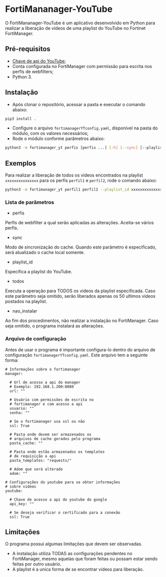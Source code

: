 # FortiMananager-YouTube
O FortiMananager-YouTube é um aplicativo desenvolvido em Python para realizar a liberação de vídeos de uma playlist do YouTube no Fortinet FortiManager.

## Pré-requisitos
* [Chave de api do YouTube](https://developers.google.com/youtube/registering_an_application?hl=pt-br);
* Conta configurada no FortiManager com permissão para escrita nos perfis de webfilters;
* Python 3.

## Instalação
* Após clonar o repositório, acessar a pasta e executar o comando abaixo:
```bash
pip3 install .
```
* Configure o arquivo `fortimanagerYTconfig.yaml`, disponível na pasta do módulo, com os valores necessários;
* Rode o módulo conforme parâmetros abaixo:
```bash
python3 -m fortimanager_yt perfis [perfis ...] [-h] [--sync] [--playlist_id PLAYLIST_ID] [--todos] [--nao_instalar]
```

## Exemplos 
Para realizar a liberação de todos os vídeos encontrados na playlist `xxxxxxxxxxxxxxx` para os perfis `perfil1` e `perfil2`, rode o comando abaixo:
```bash
python3 -m fortimanager_yt perfil1 perfil2 --playlist_id xxxxxxxxxxxxxxx --todos`
```

### Lista de parâmetros
* perfis

Perfis de webfilter a qual serão aplicadas as alterações. Aceita-se vários perfis.

* sync

Modo de sincronização do cache. Quando este parâmetro é especificado, será atualizado o cache local somente.

* playlist_id

Especifica a playlist do YouTube.

* todos

Executa a operação para TODOS os videos da playlist especificada. Caso este parâmetro seja omitido, serão liberados apenas os 50 ultimos videos postados na playlist.

* nao_instalar

Ao fim dos procedimentos, não realizar a instalação no FortiManager. Caso seja omitido, o programa instalará as alterações.

### Arquivo de configuração
Antes de usar o programa é importante configura-lo dentro do arquivo de configuração `fortimanagerYTconfig.yaml`.
Este arquivo tem a seguinte forma:
```
# Informações sobre o fortimanager
manager:

  # Url de acesso a api do manager
  # Exemplo: 192.168.1.200:8080
  url: ""

  # Usuário com permissões de escrita no 
  # fortimanager e com acesso a api
  usuario: ""
  senha: ""

  # Se o fortimanager usa ssl ou não
  ssl: True

  # Pasta onde devem ser armazenados os
  # arquivos de cache gerados pelo programa
  pasta_cache: ""

  # Pasta onde estão armazenados os templates
  # de requisição a api
  pasta_templates: "requests/"

  # Adom que será alterado
  adom: ""

# Configurações do youtube para se obter informações 
# sobre videos
youtube:
  
  # Chave de acesso a api do youtube do google
  api_key: ""

  # Se deseja verificar o certificado para a conexão
  ssl: True
```

## Limitações
O programa possui algumas limitações que devem ser observadas.

* A instalação utiliza TODAS as configurações pendentes no FortiManager, mesmo aquelas que foram feitas ou possam estar sendo feitas por outro usuário.
* A playlist é a unica forma de se encontrar videos para liberação.
